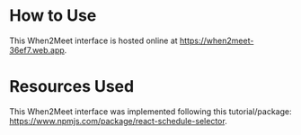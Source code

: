 # How to Use
This When2Meet interface is hosted online at https://when2meet-36ef7.web.app.

# Resources Used
This When2Meet interface was implemented following this tutorial/package: https://www.npmjs.com/package/react-schedule-selector. 